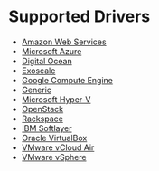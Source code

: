 <!--[metadata]>
+++
title = "Drivers"
description = "Reference for drivers Docker Machine supports"
keywords = ["machine, drivers, supports"]
[menu.main]
parent="smn_machine_ref"
identifier="smn_machine_drivers"
+++
<![end-metadata]-->

# Supported Drivers

* [Amazon Web Services](aws.md)
* [Microsoft Azure](azure.md)
* [Digital Ocean](digital-ocean.md)
* [Exoscale](exoscale.md)
* [Google Compute Engine](gce.md)
* [Generic](generic.md)
* [Microsoft Hyper-V](hyper-v.md)
* [OpenStack](openstack.md)
* [Rackspace](rackspace.md)
* [IBM Softlayer](soft-layer.md)
* [Oracle VirtualBox](virtualbox.md)
* [VMware vCloud Air](vm-cloud.md)
* [VMware vSphere](vsphere.md)
